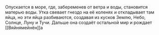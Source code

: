 Опускается в море, где, забеременев от ветра и воды, становится матерью воды.
Утка свевает гнездо на её коленях и откладывает там яйца, но эти яйца разбиваются, создавая из кусков Землю, Небо, Солнце, Луну и Тучи.
Дальше она создаёт остальной мир и рождает [[Вяйнямейнён]]а